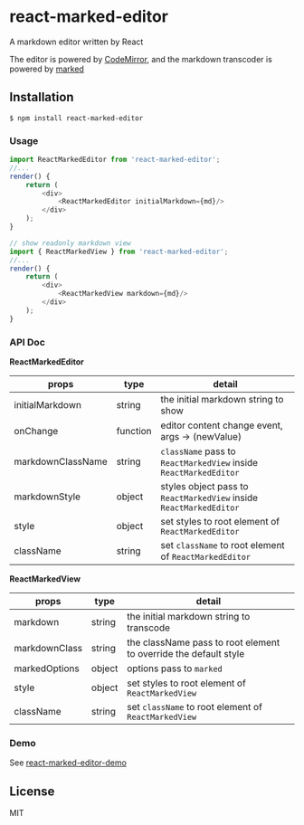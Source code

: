 # react-marked-editor
A markdown editor written by React

The editor is powered by [CodeMirror](http://codemirror.net), and the markdown transcoder is powered by [marked](https://github.com/chjj/marked)

## Installation

```shell
$ npm install react-marked-editor
```

### Usage

```js
import ReactMarkedEditor from 'react-marked-editor';
//...
render() {
	return (
		<div>
			<ReactMarkedEditor initialMarkdown={md}/>
		</div>
	);
}

// show readonly markdown view
import { ReactMarkedView } from 'react-marked-editor';
//...
render() {
	return (
		<div>
			<ReactMarkedView markdown={md}/>
		</div>
	);
}
```

### API Doc

**ReactMarkedEditor**

|          props         |   type   |                      detail                                        |
|------------------------|----------|--------------------------------------------------------------------|
| initialMarkdown        |  string  | the initial markdown string to show                                |
| onChange               | function | editor content change event, args -> (newValue)                    |
| markdownClassName      |  string  | `className` pass to `ReactMarkedView` inside `ReactMarkedEditor`   |
| markdownStyle          |  object  | styles object pass to `ReactMarkedView` inside `ReactMarkedEditor` |
| style                  |  object  | set styles to root element of `ReactMarkedEditor`                  |
| className              |  string  | set `className` to root element of `ReactMarkedEditor`             |

**ReactMarkedView**

|          props         |   type   |                      detail                                        |
|------------------------|----------|--------------------------------------------------------------------|
| markdown               |  string  | the initial markdown string to transcode                           |
| markdownClass          |  string  | the className pass to root element to override the default style   |
| markedOptions          |  object  | options pass to `marked`                                           |
| style                  |  object  | set styles to root element of `ReactMarkedView`                    |
| className              |  string  | set `className` to root element of `ReactMarkedView`               |

### Demo

See [react-marked-editor-demo](https://github.com/lonord/react-marked-editor-demo)

## License

MIT